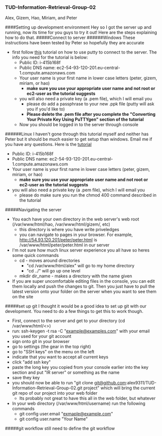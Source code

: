 ### TUD-Information-Retrieval-Group-02
Alex, Gizem, Hao, Miriam, and Peter

####Setting up development environment
Hey so I got the server up and running, now its time for you guys to try it out! Here are the steps explaining how to do that.
#####Connect to server
######Windows
These instructions have been tested by Peter so hopefully they are accurate
* first follow [this](http://docs.aws.amazon.com/AWSEC2/latest/UserGuide/putty.html) tutorial on how to use putty to connect to the server. The info you need for the tutorial is below:
  * Public ID: i-415b168f
  * Public DNS name: ec2-54-93-120-201.eu-central-1.compute.amazonaws.com
  * Your user name is your first name in lower case letters (peter, gizem, miriam, or hao)
    * **make sure you use your appropriate user name and not root or ec2-user as the tutorial suggests**
  * you will also need a private key (a .pem file), which I will email you
    * please do add a passphrase to your new .ppk file (putty will ask you if you'd like to)
    * **Please delete the .pem file after you complete the "Converting Your Private Key Using PuTTYgen" section of the tutorial**
  * Now you should be logged in to the server through console

######Linux
I haven't gone through this tutorial myself and neither has Peter but it should be much easier to get setup than windows. Email me if you have any questions. Here is the [tutorial](http://docs.aws.amazon.com/AWSEC2/latest/UserGuide/AccessingInstancesLinux.html)
* Public ID: i-415b168f
* Public DNS name: ec2-54-93-120-201.eu-central-1.compute.amazonaws.com
* Your user name is your first name in lower case letters (peter, gizem, miriam, or hao)
  * **make sure you use your appropriate user name and not root or ec2-user as the tutorial suggests**
* you will also need a private key (a .pem file), which I will email you
  * please do make sure you run the chmod 400 command described in the tutorial

#####Navigating the server
* You each have your own directory in the web server's web root (/var/www/html/hao, /var/www/html/gizem/, etc)
  * this directory is where you have write priveledges 
  * you can navigate to pages in your browser. For example, http://54.93.120.201/peter/peter.html is /var/www/html/peter/peter.html in our server
* I'm not sure how much linux server experience you all have so heres some quick commands
  * cd - moves around directories 
    * "cd /var/www/html/alex" will go to my home directory
    * "cd ../" will go up one level
  * mkdir dir_name - makes a directory with the name given
* If you are super uncomfortable editing files in the console, you can edit them locally and push the changes to git. Then you just have to pull the latest version onto your folder on the server when you want to see them on the site

#####set up git
I thought it would be a good idea to set up git with our development. You need to do a few things to get this to work though.
* First, connect to the server and get to your directory (cd /var/www/html/<<your username>>)
* run:  ssh-keygen -t rsa -C "example@examples.com" with your email you used for your git account
* sign onto git in your browser
* go to settings (the gear in the top right)
* go to "SSH keys" on the menu on the left
* indicate that you want to accept all current keys 
* click "add ssh key"
* paste the long key you copied from your console earlier into the key section and put "IR server" or something as the name
* save they key
* you should now be able to run "git clone git@github.com:alex9311/TUD-Information-Retrieval-Group-02.git project" which will bring the current git repo of our project into your web folder
  * Its probably not great to have this all in the web folder, but whatever
* In your web directory (/var/www/html/username) run the following commands
  * git config user.email "exmaple@example.com"
  * git config user.name "Your Name"

#####git workflow
still need to define the git workflow

